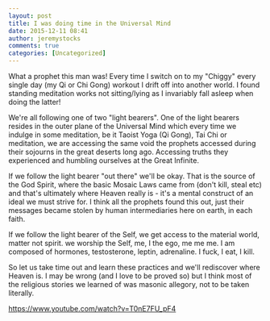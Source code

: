 ```yaml
---
layout: post
title: I was doing time in the Universal Mind
date: 2015-12-11 08:41
author: jeremystocks
comments: true
categories: [Uncategorized]
---
```

What a prophet this man was! Every time I switch on to my "Chiggy" every single day (my Qi or Chi Gong) workout I drift off into another world. I found standing meditation works not sitting/lying as I invariably fall asleep when doing the latter!

We're all following one of two "light bearers". One of the light bearers resides in the outer plane of the Universal Mind which every time we indulge in some meditation, be it Taoist Yoga (Qi Gong), Tai Chi or meditation, we are accessing the same void the prophets accessed during their sojourns in the great deserts long ago. Accessing truths they experienced and humbling ourselves at the Great Infinite.

If we follow the light bearer "out there" we'll be okay. That is the source of the God Spirit, where the basic Mosaic Laws came from (don't kill, steal etc) and that's ultimately where Heaven really is - it's a mental construct of an ideal we must strive for. I think all the prophets found this out, just their messages became stolen by human intermediaries here on earth, in each faith.

If we follow the light bearer of the Self, we get access to the material world, matter not spirit. we worship the Self, me, I the ego, me me me. I am composed of hormones, testosterone, leptin, adrenaline. I fuck, I eat, I kill.

So let us take time out and learn these practices and we'll rediscover where Heaven is. I may be wrong (and I love to be proved so) but I think most of the religious stories we learned of was masonic allegory, not to be taken literally.

https://www.youtube.com/watch?v=T0nE7FU_pF4
